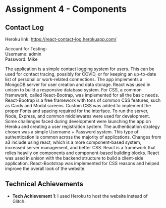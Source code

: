Assignment 4 - Components
===

## Contact Log

Heroku link: https://react-contact-log.herokuapp.com/

Account for Testing-  
Username: admin  
Password: Mike  

The application is a simple contact logging system for users. This can be used for contact tracing, possibly for COVID, or for keeping an up-to-date list of personal or work-related connections. The app implements a MongoDB server for user creation and data storage. React was used in unison to build a responsive database system. For CSS, a common framework, called React-Bootrap, was implemented for all the basic needs. React-Bootrap is a free framework with tons of common CSS features, such as Cards and Modal screens. Custom CSS was added to implement the proper Fonts and spacing required for the interface. To run the server, Node, Express, and common middlewares were used for development. Some challenges faced during development were launching the app on Heroku and creating a user registration system. The authentication strategy chosen was a simple Username + Password system. This type of authentication is common across the majority of applications. Changes from a3 include using react, which is a more component-based system, increased server management, and better CSS. React is a framework that relies heavily on components and component-based building blocks. React was used in unison with the backend structure to build a client-side application. React-Bootstrap was implemented for CSS reasons and helped improve the overall look of the website. 


## Technical Achievements
- **Tech Achievement 1**: I used Heroku to host the website instead of Glitch.
